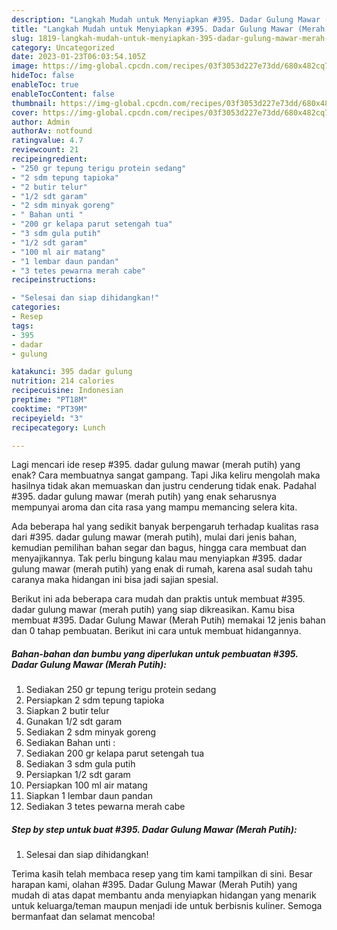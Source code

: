 ```yaml
---
description: "Langkah Mudah untuk Menyiapkan #395. Dadar Gulung Mawar (Merah Putih) yang Lezat Sekali, Buat Buka Puasa Lezat"
title: "Langkah Mudah untuk Menyiapkan #395. Dadar Gulung Mawar (Merah Putih) yang Lezat Sekali, Buat Buka Puasa Lezat"
slug: 1819-langkah-mudah-untuk-menyiapkan-395-dadar-gulung-mawar-merah-putih-yang-lezat-sekali-buat-buka-puasa-lezat
category: Uncategorized
date: 2023-01-23T06:03:54.105Z
image: https://img-global.cpcdn.com/recipes/03f3053d227e73dd/680x482cq70/395-dadar-gulung-mawar-merah-putih-foto-resep-utama.jpg
hideToc: false
enableToc: true
enableTocContent: false
thumbnail: https://img-global.cpcdn.com/recipes/03f3053d227e73dd/680x482cq70/395-dadar-gulung-mawar-merah-putih-foto-resep-utama.jpg
cover: https://img-global.cpcdn.com/recipes/03f3053d227e73dd/680x482cq70/395-dadar-gulung-mawar-merah-putih-foto-resep-utama.jpg
author: Admin
authorAv: notfound
ratingvalue: 4.7
reviewcount: 21
recipeingredient:
- "250 gr tepung terigu protein sedang"
- "2 sdm tepung tapioka"
- "2 butir telur"
- "1/2 sdt garam"
- "2 sdm minyak goreng"
- " Bahan unti "
- "200 gr kelapa parut setengah tua"
- "3 sdm gula putih"
- "1/2 sdt garam"
- "100 ml air matang"
- "1 lembar daun pandan"
- "3 tetes pewarna merah cabe"
recipeinstructions:

- "Selesai dan siap dihidangkan!"
categories:
- Resep
tags:
- 395
- dadar
- gulung

katakunci: 395 dadar gulung 
nutrition: 214 calories
recipecuisine: Indonesian
preptime: "PT18M"
cooktime: "PT39M"
recipeyield: "3"
recipecategory: Lunch

---
```



Lagi mencari ide resep #395. dadar gulung mawar (merah putih) yang enak? Cara membuatnya sangat gampang. Tapi Jika keliru mengolah maka hasilnya tidak akan memuaskan dan justru cenderung tidak enak. Padahal #395. dadar gulung mawar (merah putih) yang enak seharusnya mempunyai aroma dan cita rasa yang mampu memancing selera kita.


Ada beberapa hal yang sedikit banyak berpengaruh terhadap kualitas rasa dari #395. dadar gulung mawar (merah putih), mulai dari jenis bahan, kemudian pemilihan bahan segar dan bagus, hingga cara membuat dan menyajikannya. Tak perlu bingung kalau mau menyiapkan #395. dadar gulung mawar (merah putih) yang enak di rumah, karena asal sudah tahu caranya maka hidangan ini bisa jadi sajian spesial.




Berikut ini ada beberapa cara mudah dan praktis untuk membuat #395. dadar gulung mawar (merah putih) yang siap dikreasikan. Kamu bisa membuat #395. Dadar Gulung Mawar (Merah Putih) memakai 12 jenis bahan dan 0 tahap pembuatan. Berikut ini cara untuk membuat hidangannya.

<!--inarticleads1-->

##### Bahan-bahan dan bumbu yang diperlukan untuk pembuatan #395. Dadar Gulung Mawar (Merah Putih):

1. Sediakan 250 gr tepung terigu protein sedang
1. Persiapkan 2 sdm tepung tapioka
1. Siapkan 2 butir telur
1. Gunakan 1/2 sdt garam
1. Sediakan 2 sdm minyak goreng
1. Sediakan  Bahan unti :
1. Sediakan 200 gr kelapa parut setengah tua
1. Sediakan 3 sdm gula putih
1. Persiapkan 1/2 sdt garam
1. Persiapkan 100 ml air matang
1. Siapkan 1 lembar daun pandan
1. Sediakan 3 tetes pewarna merah cabe




<!--inarticleads2-->

##### Step by step untuk buat #395. Dadar Gulung Mawar (Merah Putih):


1. Selesai dan siap dihidangkan!



Terima kasih telah membaca resep yang tim kami tampilkan di sini. Besar harapan kami, olahan #395. Dadar Gulung Mawar (Merah Putih) yang mudah di atas dapat membantu anda menyiapkan hidangan yang menarik untuk keluarga/teman maupun menjadi ide untuk berbisnis kuliner. Semoga bermanfaat dan selamat mencoba!
